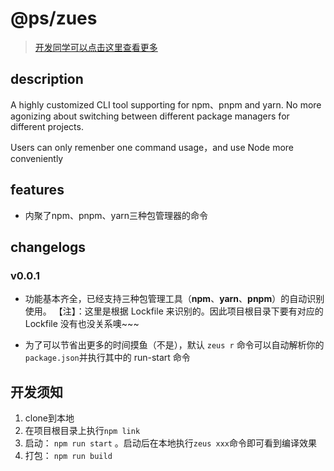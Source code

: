 # @ps/zues
>  [开发同学可以点击这里查看更多](https://pivotstudio.feishu.cn/docx/doxcnhVUayYGvNDWHIjyBdhZkSg)
## description

A highly customized CLI tool supporting for npm、pnpm and yarn. No more agonizing about switching between different package managers for different projects.

Users can only remenber one command usage，and use Node more conveniently

## features

- 内聚了npm、pnpm、yarn三种包管理器的命令 

## changelogs

### v0.0.1

- 功能基本齐全，已经支持三种包管理工具（**npm**、**yarn**、**pnpm**）的自动识别使用。
  【注】：这里是根据 Lockfile 来识别的。因此项目根目录下要有对应的 Lockfile
  没有也没关系噢~~~

- 为了可以节省出更多的时间摸鱼（不是），默认 `zeus r` 命令可以自动解析你的`package.json`并执行其中的 run-start 命令



## 开发须知

1. clone到本地
2. 在项目根目录上执行`npm link`
3. 启动： `npm run start` 。启动后在本地执行`zeus xxx`命令即可看到编译效果
4. 打包： `npm run build`
